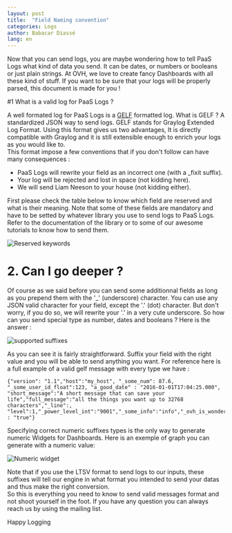 ```yaml
---
layout: post
title:  "Field Naming convention"
categories: Logs
author: Babacar Diassé
lang: en
---
```


Now that you can send logs, you are maybe wondering how to tell PaaS Logs what kind of data you send. It can be dates, or numbers or booleans or just plain strings. At OVH, we love to create fancy Dashboards with all these kind of stuff. If you want to be sure that your logs will be properly parsed, this document is made for you ! 


#1 What is a valid log for PaaS Logs ? 

A well formated log for PaaS Logs is a [GELF](http://docs.graylog.org/en/latest/pages/gelf.html) formatted log. What is GELF ? A standardized JSON way to send logs. 
GELF stands for Graylog Extended Log Format. Using this format gives us two advantages, It is directly compatible with Graylog and it is still extensible enough to enrich your logs as you would like to.   
This format impose a few conventions that if you don't follow can have many consequences : 
 - PaaS Logs will rewrite your field as an incorrect one (with a _fixit suffix). 
 - Your log will be rejected and lost in space (not kidding here).
 - We will send Liam Neeson to your house (not kidding either).

First please check the table below to know which field are reserved and what is their meaning. Note that some of these fields are mandatory and have to be setted by whatever library you use to send logs to PaaS Logs.
Refer to the documentation of the library or to some of our awesome tutorials to know how to send them.   


![Reserved keywords](/kb/images/2016-02-28-field-naming-conventions/reserved_keywords.png)


# 2. Can I go deeper ?

Of course as we said before you can send some additionnal fields as long as you prepend them with the '_' (underscore) character. You can use any JSON valid character for your field, except the '.' (dot) character. But don't worry, if you do so, we will rewrite your '.' in a very cute underscore. So how can you send special type as number, dates and booleans ? Here is the answer :
 

![supported suffixes](/kb/images/2016-02-28-field-naming-conventions/suffixes.png)

As you can see it is fairly straightforward. Suffix your field with the right value and you will be able to send anything you want. For reference here is a full example of a valid gelf message with every type we have : 

    {"version": "1.1","host":"my_host", "_some_num": 87.6, "_some_user_id_float":123, "a_good_date" : "2016-01-01T17:04:25.000", "short_message":"A short message that can save your life","full_message":"all the things you want up to 32768 characters","_line":, "level":1,"_power_level_int":"9001","_some_info":"info","_ovh_is_wonderful_bool" : "true"}


Specifying correct numeric suffixes types is the only way to generate numeric Widgets for Dashboards. Here is an exemple of graph you can generate with a numeric value:


![Numeric widget](/kb/images/2016-02-28-field-naming-conventions/bytes.png)


Note that if you use the LTSV format to send logs to our inputs, these suffixes will tell our engine in what format you intended to send your  datas and thus make the right conversion.   
So this is everything you need to know to send valid messages format  and not shoot yourself in the foot. 
If you have any question you can always reach us by using the mailing list. 

Happy Logging

